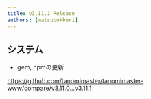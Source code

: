 ```yaml
---
title: v3.11.1 Release
authors: [matsubokkuri]
---
```


<!-- truncate -->

## システム

- gem, npmの更新

https://github.com/tanomimaster/tanomimaster-www/compare/v3.11.0...v3.11.1


